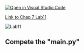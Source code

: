 [![Open in Visual Studio Code](https://classroom.github.com/assets/open-in-vscode-c66648af7eb3fe8bc4f294546bfd86ef473780cde1dea487d3c4ff354943c9ae.svg)](https://classroom.github.com/online_ide?assignment_repo_id=8976041&assignment_repo_type=AssignmentRepo)

[Link to Chap 7 Lab11](https://docs.google.com/presentation/d/1JAYVQiZr57OZfIMUQAkPNPlCKidqvytLhLDB5aqag_8/edit#slide=id.g114ede88c96_0_403)

![Lab11](https://nimbus-screenshots.s3.amazonaws.com/s/2e5669704c5649f0ba88e68908997b70.png)

## Compete the "main.py"


